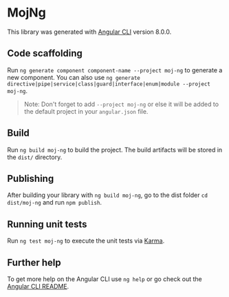 # MojNg

This library was generated with [Angular CLI](https://github.com/angular/angular-cli) version 8.0.0.

## Code scaffolding

Run `ng generate component component-name --project moj-ng` to generate a new component. You can also use `ng generate directive|pipe|service|class|guard|interface|enum|module --project moj-ng`.
> Note: Don't forget to add `--project moj-ng` or else it will be added to the default project in your `angular.json` file. 

## Build

Run `ng build moj-ng` to build the project. The build artifacts will be stored in the `dist/` directory.

## Publishing

After building your library with `ng build moj-ng`, go to the dist folder `cd dist/moj-ng` and run `npm publish`.

## Running unit tests

Run `ng test moj-ng` to execute the unit tests via [Karma](https://karma-runner.github.io).

## Further help

To get more help on the Angular CLI use `ng help` or go check out the [Angular CLI README](https://github.com/angular/angular-cli/blob/master/README.md).
